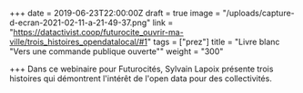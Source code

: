 +++
date = 2019-06-23T22:00:00Z
draft = true
image = "/uploads/capture-d-ecran-2021-02-11-a-21-49-37.png"
link = "https://datactivist.coop/futurocite_ouvrir-ma-ville/trois_histoires_opendatalocal/#1"
tags = ["prez"]
title = "Livre blanc \"Vers une commande publique ouverte\""
weight = "300"

+++
Dans ce webinaire pour Futurocités, Sylvain Lapoix présente trois histoires qui démontrent l'intérêt de l'open data pour des collectivités. 